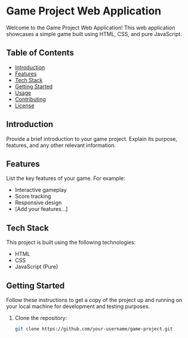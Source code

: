 # Game Project Web Application

Welcome to the Game Project Web Application! This web application showcases a simple game built using HTML, CSS, and pure JavaScript.

## Table of Contents

- [Introduction](#introduction)
- [Features](#features)
- [Tech Stack](#tech-stack)
- [Getting Started](#getting-started)
- [Usage](#usage)
- [Contributing](#contributing)
- [License](#license)

## Introduction

Provide a brief introduction to your game project. Explain its purpose, features, and any other relevant information.

## Features

List the key features of your game. For example:

- Interactive gameplay
- Score tracking
- Responsive design
- [Add your features...]

## Tech Stack

This project is built using the following technologies:

- HTML
- CSS
- JavaScript (Pure)

## Getting Started

Follow these instructions to get a copy of the project up and running on your local machine for development and testing purposes.

1. Clone the repository:

   ```bash
   git clone https://github.com/your-username/game-project.git
